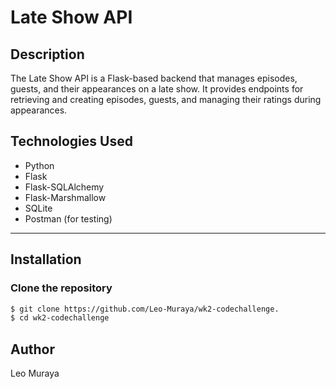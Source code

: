 # Late Show API

## Description

The Late Show API is a Flask-based backend that manages episodes, guests, and their appearances on a late show. It provides endpoints for retrieving and creating episodes, guests, and managing their ratings during appearances.

## Technologies Used

- Python
- Flask
- Flask-SQLAlchemy
- Flask-Marshmallow
- SQLite
- Postman (for testing)

---

## Installation

### Clone the repository

```bash
$ git clone https://github.com/Leo-Muraya/wk2-codechallenge.
$ cd wk2-codechallenge
```

## Author
Leo Muraya

